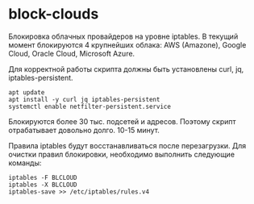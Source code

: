 # block-clouds
Блокировка облачных провайдеров на уровне iptables. В текущий момент блокируются 4 крупнейших облака: AWS (Amazone), Google Cloud, Oracle Cloud, Microsoft Azure.

Для корректной работы скрипта должны быть установлены curl, jq, iptables-persistent.

```
apt update
apt install -y curl jq iptables-persistent
systemctl enable netfilter-persistent.service
```
Блокируются более 30 тыс. подсетей и адресов. Поэтому скрипт отрабатывает довольно долго. 10-15 минут.

Правила iptables будут восстанавливаться после перезагрузки. Для очистки правил блокировки, необходимо выполнить следующие команды:
```
iptables -F BLCLOUD
iptables -X BLCLOUD
iptables-save >> /etc/iptables/rules.v4
```
